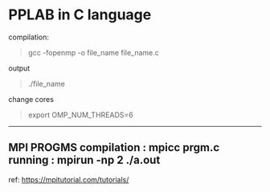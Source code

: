 # PPLAB in C language

compilation:
> gcc -fopenmp -o file_name file_name.c

output
> ./file_name

change cores
> export OMP_NUM_THREADS=6


---------
MPI PROGMS
compilation : mpicc prgm.c
running : mpirun -np 2 ./a.out
-----------
ref: https://mpitutorial.com/tutorials/
